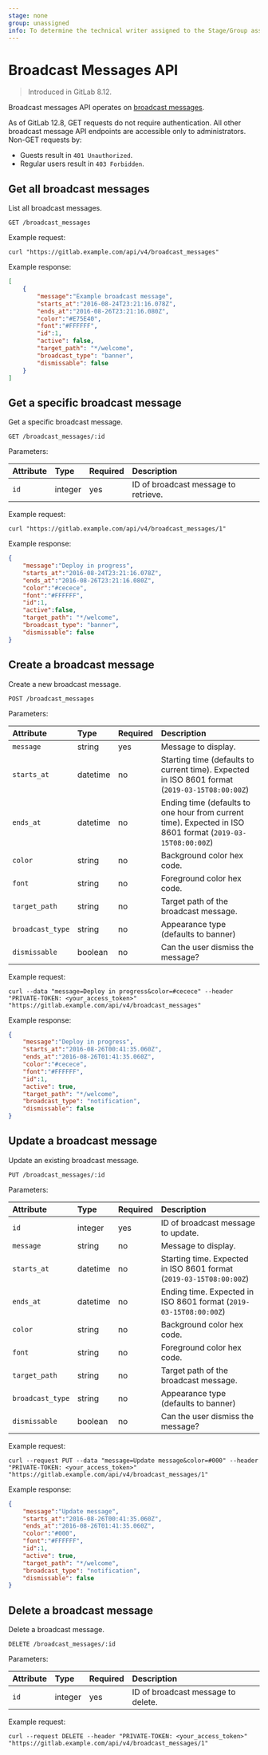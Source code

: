 ```yaml
---
stage: none
group: unassigned
info: To determine the technical writer assigned to the Stage/Group associated with this page, see https://about.gitlab.com/handbook/engineering/ux/technical-writing/#assignments
---
```


# Broadcast Messages API

> Introduced in GitLab 8.12.

Broadcast messages API operates on [broadcast messages](../user/admin_area/broadcast_messages.md).

As of GitLab 12.8, GET requests do not require authentication. All other broadcast message API endpoints are accessible only to administrators. Non-GET requests by:

- Guests result in `401 Unauthorized`.
- Regular users result in `403 Forbidden`.

## Get all broadcast messages

List all broadcast messages.

```plaintext
GET /broadcast_messages
```

Example request:

```shell
curl "https://gitlab.example.com/api/v4/broadcast_messages"
```

Example response:

```json
[
    {
        "message":"Example broadcast message",
        "starts_at":"2016-08-24T23:21:16.078Z",
        "ends_at":"2016-08-26T23:21:16.080Z",
        "color":"#E75E40",
        "font":"#FFFFFF",
        "id":1,
        "active": false,
        "target_path": "*/welcome",
        "broadcast_type": "banner",
        "dismissable": false
    }
]
```

## Get a specific broadcast message

Get a specific broadcast message.

```plaintext
GET /broadcast_messages/:id
```

Parameters:

| Attribute | Type    | Required | Description                          |
|:----------|:--------|:---------|:-------------------------------------|
| `id`      | integer | yes      | ID of broadcast message to retrieve. |

Example request:

```shell
curl "https://gitlab.example.com/api/v4/broadcast_messages/1"
```

Example response:

```json
{
    "message":"Deploy in progress",
    "starts_at":"2016-08-24T23:21:16.078Z",
    "ends_at":"2016-08-26T23:21:16.080Z",
    "color":"#cecece",
    "font":"#FFFFFF",
    "id":1,
    "active":false,
    "target_path": "*/welcome",
    "broadcast_type": "banner",
    "dismissable": false
}
```

## Create a broadcast message

Create a new broadcast message.

```plaintext
POST /broadcast_messages
```

Parameters:

| Attribute       | Type     | Required | Description                                           |
|:----------------|:---------|:---------|:------------------------------------------------------|
| `message`       | string   | yes      | Message to display.                                   |
| `starts_at`     | datetime | no       | Starting time (defaults to current time). Expected in ISO 8601 format (`2019-03-15T08:00:00Z`) |
| `ends_at`       | datetime | no       | Ending time (defaults to one hour from current time). Expected in ISO 8601 format (`2019-03-15T08:00:00Z`) |
| `color`         | string   | no       | Background color hex code.                            |
| `font`          | string   | no       | Foreground color hex code.                            |
| `target_path`   | string   | no       | Target path of the broadcast message.                 |
| `broadcast_type`| string   | no       | Appearance type (defaults to banner)                  |
| `dismissable`   | boolean  | no       | Can the user dismiss the message?                     |

Example request:

```shell
curl --data "message=Deploy in progress&color=#cecece" --header "PRIVATE-TOKEN: <your_access_token>" "https://gitlab.example.com/api/v4/broadcast_messages"
```

Example response:

```json
{
    "message":"Deploy in progress",
    "starts_at":"2016-08-26T00:41:35.060Z",
    "ends_at":"2016-08-26T01:41:35.060Z",
    "color":"#cecece",
    "font":"#FFFFFF",
    "id":1,
    "active": true,
    "target_path": "*/welcome",
    "broadcast_type": "notification",
    "dismissable": false
}
```

## Update a broadcast message

Update an existing broadcast message.

```plaintext
PUT /broadcast_messages/:id
```

Parameters:

| Attribute       | Type     | Required | Description                           |
|:----------------|:---------|:---------|:--------------------------------------|
| `id`            | integer  | yes      | ID of broadcast message to update.    |
| `message`       | string   | no       | Message to display.                   |
| `starts_at`     | datetime | no       | Starting time. Expected in ISO 8601 format (`2019-03-15T08:00:00Z`) |
| `ends_at`       | datetime | no       | Ending time. Expected in ISO 8601 format (`2019-03-15T08:00:00Z`) |
| `color`         | string   | no       | Background color hex code.            |
| `font`          | string   | no       | Foreground color hex code.            |
| `target_path`   | string   | no       | Target path of the broadcast message. |
| `broadcast_type`| string   | no       | Appearance type (defaults to banner)  |
| `dismissable`   | boolean  | no       | Can the user dismiss the message?     |

Example request:

```shell
curl --request PUT --data "message=Update message&color=#000" --header "PRIVATE-TOKEN: <your_access_token>" "https://gitlab.example.com/api/v4/broadcast_messages/1"
```

Example response:

```json
{
    "message":"Update message",
    "starts_at":"2016-08-26T00:41:35.060Z",
    "ends_at":"2016-08-26T01:41:35.060Z",
    "color":"#000",
    "font":"#FFFFFF",
    "id":1,
    "active": true,
    "target_path": "*/welcome",
    "broadcast_type": "notification",
    "dismissable": false
}
```

## Delete a broadcast message

Delete a broadcast message.

```shell
DELETE /broadcast_messages/:id
```

Parameters:

| Attribute | Type    | Required | Description                        |
|:----------|:--------|:---------|:-----------------------------------|
| `id`      | integer | yes      | ID of broadcast message to delete. |

Example request:

```shell
curl --request DELETE --header "PRIVATE-TOKEN: <your_access_token>" "https://gitlab.example.com/api/v4/broadcast_messages/1"
```
